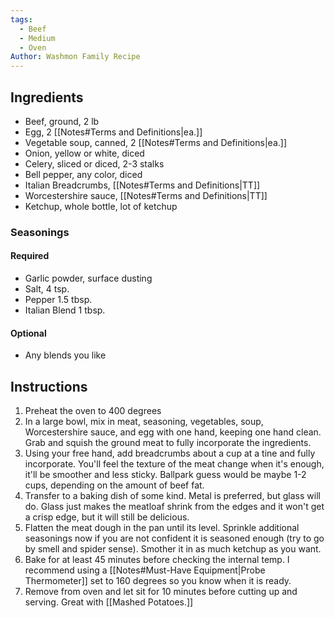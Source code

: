 ```yaml
---
tags:
  - Beef
  - Medium
  - Oven
Author: Washmon Family Recipe
---
```

## Ingredients

- Beef, ground, 2 lb
- Egg, 2 [[Notes#Terms and Definitions|ea.]]
- Vegetable soup, canned, 2 [[Notes#Terms and Definitions|ea.]]
- Onion, yellow or white, diced
- Celery, sliced or diced, 2-3 stalks
- Bell pepper, any color, diced
- Italian Breadcrumbs, [[Notes#Terms and Definitions|TT]]
- Worcestershire sauce, [[Notes#Terms and Definitions|TT]]
- Ketchup, whole bottle, lot of ketchup

### Seasonings 
#### Required	
- Garlic powder, surface dusting
- Salt, 4 tsp.
- Pepper 1.5 tbsp.
- Italian Blend 1 tbsp.
#### Optional
- Any blends you like

## Instructions

1. Preheat the oven to 400 degrees
2. In a large bowl, mix in meat, seasoning, vegetables, soup, Worcestershire sauce, and egg with one hand, keeping one hand clean. Grab and squish the ground meat to fully incorporate the ingredients.
3. Using your free hand, add breadcrumbs about a cup at a tine and fully incorporate. You'll feel the texture of the meat change when it's enough, it'll be smoother and less sticky. Ballpark guess would be maybe 1-2 cups, depending on the amount of beef fat.
4. Transfer to a baking dish of some kind. Metal is preferred, but glass will do. Glass just makes the meatloaf shrink from the edges and it won't get a crisp edge, but it will still be delicious.
5. Flatten the meat dough in the pan until its level. Sprinkle additional seasonings now if you are not confident it is seasoned enough (try to go by smell and spider sense). Smother it in as much ketchup as you want.
6. Bake for at least 45 minutes before checking the internal temp. I recommend using a [[Notes#Must-Have Equipment|Probe Thermometer]] set to 160 degrees so you know when it is ready.
7. Remove from oven and let sit for 10 minutes before cutting up and serving. Great with [[Mashed Potatoes.]]